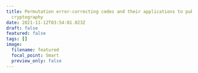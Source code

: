 ```yaml
---
title: Permutation error-correcting codes and their applications to public-key
  cryptography
date: 2021-11-12T03:54:01.023Z
draft: false
featured: false
tags: []
image:
  filename: featured
  focal_point: Smart
  preview_only: false
---
```

